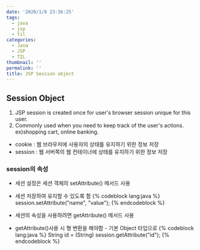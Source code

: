 ```yaml
---
date: '2020/1/8 23:36:25'
tags:
  - java
  - jsp
  - til
categories:
  - Java
  - JSP
  - TIL
thumbnail: ''
permalink: ''
title: JSP Session object
---
```


## Session Object

1. JSP session is created once for user's browser session unique for this user.
2. Commonly used when you need to keep track of the user's actions. ex)shopping cart, online banking.

* cookie : 웹 브라우저에 사용자의 상태를 유지하기 위한 정보 저장
* session : 웹 서버쪽의 웹 컨테이너에 상태를 유지하기 위한 정보 저장

### session의 속성

* 세션 설정은 세션 객체의 setAttribute() 메서드 사용
* 세션 저장하여 유지할 수 있도록 함
{% codeblock lang:java %}
session.setAttribute("name", "value");
{% endcodeblock %}

* 세션의 속성을 사용하려면 getAttribute() 메서드 사용
* getAttribute()사용 시 형 변환을 해야함 - 기본 Object 타입으로
{% codeblock lang:java %}
String id = (String) session.getAttribute("id");
{% endcodeblock %}

